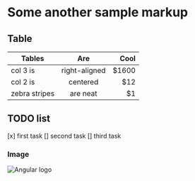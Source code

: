 # Some another sample markup

## Table
| Tables        | Are           | Cool  |
| ------------- |:-------------:| -----:|
| col 3 is      | right-aligned | $1600 |
| col 2 is      | centered      |   $12 |
| zebra stripes | are neat      |    $1 |

## TODO list

[x] first task
[] second task
[] third task

### Image
![Angular logo](https://cdn.worldvectorlogo.com/logos/angular-3.svg)
